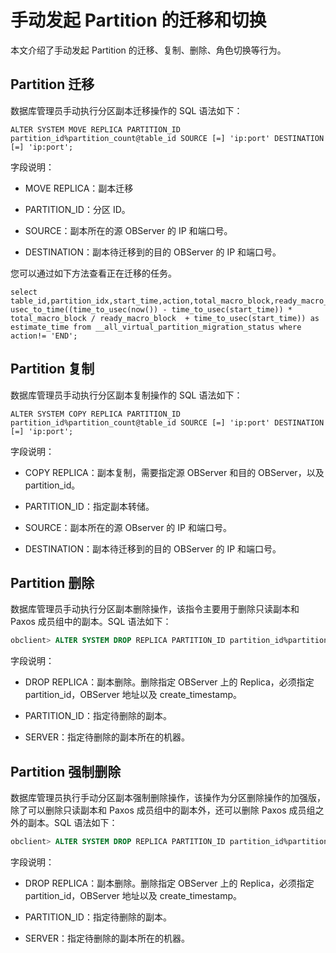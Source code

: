 手动发起 Partition 的迁移和切换 
==========================================

本文介绍了手动发起 Partition 的迁移、复制、删除、角色切换等行为。

Partition 迁移 
---------------------------------

数据库管理员手动执行分区副本迁移操作的 SQL 语法如下：

```unknow
ALTER SYSTEM MOVE REPLICA PARTITION_ID partition_id%partition_count@table_id SOURCE [=] 'ip:port' DESTINATION [=] 'ip:port';
```



字段说明：

* MOVE REPLICA：副本迁移

  

* PARTITION_ID：分区 ID。

  

* SOURCE：副本所在的源 OBServer 的 IP 和端口号。

  

* DESTINATION：副本待迁移到的目的 OBServer 的 IP 和端口号。

  




您可以通过如下方法查看正在迁移的任务。

```unknow
select table_id,partition_idx,start_time,action,total_macro_block,ready_macro_block/total_macro_block, usec_to_time((time_to_usec(now()) - time_to_usec(start_time)) * total_macro_block / ready_macro_block  + time_to_usec(start_time)) as estimate_time from __all_virtual_partition_migration_status where action!= 'END';
```



Partition 复制 
---------------------------------

数据库管理员手动执行分区副本复制操作的 SQL 语法如下：

```unknow
ALTER SYSTEM COPY REPLICA PARTITION_ID partition_id%partition_count@table_id SOURCE [=] 'ip:port' DESTINATION [=] 'ip:port';
```



字段说明：

* COPY REPLICA：副本复制，需要指定源 OBServer 和目的 OBServer，以及 partition_id。

  

* PARTITION_ID：指定副本转储。

  

* SOURCE：副本所在的源 OBserver 的 IP 和端口号。

  

* DESTINATION：副本待迁移到的目的 OBServer 的 IP 和端口号。

  




Partition 删除 
---------------------------------

数据库管理员手动执行分区副本删除操作，该指令主要用于删除只读副本和 Paxos 成员组中的副本。SQL 语法如下：

```sql
obclient> ALTER SYSTEM DROP REPLICA PARTITION_ID partition_id%partition_count@table_id SERVER [=] ip_port_list;
```



字段说明：

* DROP REPLICA：副本删除。删除指定 OBServer 上的 Replica，必须指定 partition_id，OBServer 地址以及 create_timestamp。

  

* PARTITION_ID：指定待删除的副本。

  

* SERVER：指定待删除的副本所在的机器。

  




Partition 强制删除 
-----------------------------------

数据库管理员执行手动分区副本强制删除操作，该操作为分区删除操作的加强版，除了可以删除只读副本和 Paxos 成员组中的副本外，还可以删除 Paxos 成员组之外的副本。SQL 语法如下：

```sql
obclient> ALTER SYSTEM DROP REPLICA PARTITION_ID partition_id%partition_count@table_id SERVER [=] ip_port_list FORCE;
```



字段说明：

* DROP REPLICA：副本删除。删除指定 OBServer 上的 Replica，必须指定 partition_id，OBServer 地址以及 create_timestamp。

  

* PARTITION_ID：指定待删除的副本。

  

* SERVER：指定待删除的副本所在的机器。

  



